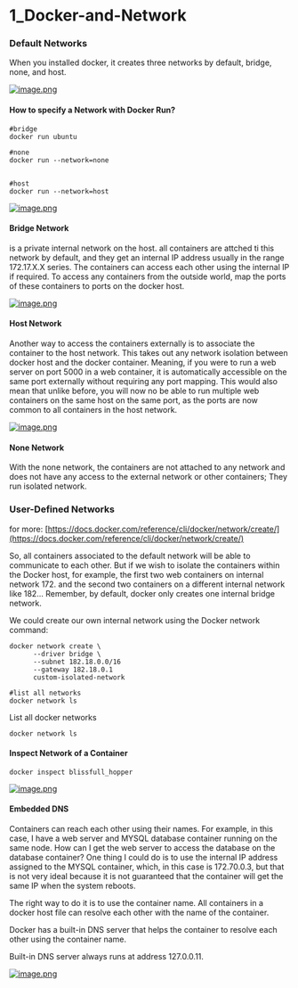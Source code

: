 # 1_Docker-and-Network

### Default Networks

When you installed docker, it creates three networks by default, bridge, none, and host.

[![image.png](https://bookstack.besthomelabevar.xyz/uploads/images/gallery/2024-06/scaled-1680-/3bVwarYJDnOTrssa-image.png)](https://bookstack.besthomelabevar.xyz/uploads/images/gallery/2024-06/3bVwarYJDnOTrssa-image.png)

#### How to specify a Network with Docker Run?

```
#bridge
docker run ubuntu

#none
docker run --network=none


#host
docker run --network=host
```

[![image.png](https://bookstack.besthomelabevar.xyz/uploads/images/gallery/2024-06/scaled-1680-/wXZjq9165oY4Mdtn-image.png)](https://bookstack.besthomelabevar.xyz/uploads/images/gallery/2024-06/wXZjq9165oY4Mdtn-image.png)

#### Bridge Network

is a private internal network on the host. all containers are attched ti this network by default, and they get an internal IP address usually in the range 172.17.X.X series. The containers can access each other using the internal IP if required. To access any containers from the outside world, map the ports of these containers to ports on the docker host.

[![image.png](https://bookstack.besthomelabevar.xyz/uploads/images/gallery/2024-06/scaled-1680-/od25lYtKIVRYlper-image.png)](https://bookstack.besthomelabevar.xyz/uploads/images/gallery/2024-06/od25lYtKIVRYlper-image.png)

#### Host Network

Another way to access the containers externally is to associate the container to the host network. This takes out any network isolation between docker host and the docker container. Meaning, if you were to run a web server on port 5000 in a web container, it is automatically accessible on the same port externally without requiring any port mapping. This would also mean that unlike before, you will now no be able to run multiple web containers on the same host on the same port, as the ports are now common to all containers in the host network.

[![image.png](https://bookstack.besthomelabevar.xyz/uploads/images/gallery/2024-06/scaled-1680-/MPCB65hhg6GJN6l4-image.png)](https://bookstack.besthomelabevar.xyz/uploads/images/gallery/2024-06/MPCB65hhg6GJN6l4-image.png)

#### None Network

With the none network, the containers are not attached to any network and does not have any access to the external network or other containers; They run isolated network.

### User-Defined Networks

for more: [https://docs.docker.com/reference/cli/docker/network/create/](https://docs.docker.com/reference/cli/docker/network/create/)

So, all containers associated to the default network will be able to communicate to each other. But if we wish to isolate the containers within the Docker host, for example, the first two web containers on internal network 172. and the second two containers on a different internal network like 182... Remember, by default, docker only creates one internal bridge network.

We could create our own internal network using the Docker network command:

```
docker network create \
      --driver bridge \
      --subnet 182.18.0.0/16
      --gateway 182.18.0.1
      custom-isolated-network

#list all networks
docker network ls
```

List all docker networks

```
docker network ls
```

#### Inspect Network of a Container  


```
docker inspect blissfull_hopper
```

[![image.png](https://bookstack.besthomelabevar.xyz/uploads/images/gallery/2024-06/scaled-1680-/0wVKmNysKBJvs72p-image.png)](https://bookstack.besthomelabevar.xyz/uploads/images/gallery/2024-06/0wVKmNysKBJvs72p-image.png)

#### Embedded DNS

Containers can reach each other using their names. For example, in this case, I have a web server and MYSQL database container running on the same node. How can I get the web server to access the database on the database container? One thing I could do is to use the internal IP address assigned to the MYSQL container, which, in this case is 172.70.0.3, but that is not very ideal because it is not guaranteed that the container will get the same IP when the system reboots.

The right way to do it is to use the container name. All containers in a docker host file can resolve each other with the name of the container.

Docker has a built-in DNS server that helps the container to resolve each other using the container name.

Built-in DNS server always runs at address 127.0.0.11.

[![image.png](https://bookstack.besthomelabevar.xyz/uploads/images/gallery/2024-06/scaled-1680-/01btvDyazzTK47tW-image.png)](https://bookstack.besthomelabevar.xyz/uploads/images/gallery/2024-06/01btvDyazzTK47tW-image.png)
